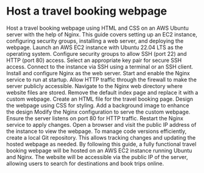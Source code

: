 # Host a travel booking webpage
Host a travel booking webpage using HTML and CSS on an AWS Ubuntu server with the help of Nginx. 
This guide covers setting up an EC2 instance, configuring security groups, installing a web server, and deploying the webpage.
Launch an AWS EC2 instance with Ubuntu 22.04 LTS as the operating system. 
Configure security groups to allow SSH (port 22) and HTTP (port 80) access. 
Select an appropriate key pair for secure SSH access.
Connect to the instance via SSH using a terminal or an SSH client.
Install and configure Nginx as the web server. 
Start and enable the Nginx service to run at startup. 
Allow HTTP traffic through the firewall to make the server publicly accessible.
Navigate to the Nginx web directory where website files are stored. 
Remove the default index page and replace it with a custom webpage.
Create an HTML file for the travel booking page. 
Design the webpage using CSS for styling.
Add a background image to enhance the design
Modify the Nginx configuration to serve the custom webpage.
Ensure the server listens on port 80 for HTTP traffic.
Restart the Nginx service to apply changes. 
Open a browser and visit the public IP address of the instance to view the webpage.
To manage code versions efficiently, create a local Git repository.
This allows tracking changes and updating the hosted webpage as needed.
By following this guide, a fully functional travel booking webpage will be hosted on an AWS EC2 instance running Ubuntu and Nginx.
The website will be accessible via the public IP of the server, allowing users to search for destinations and book trips online.                                        
